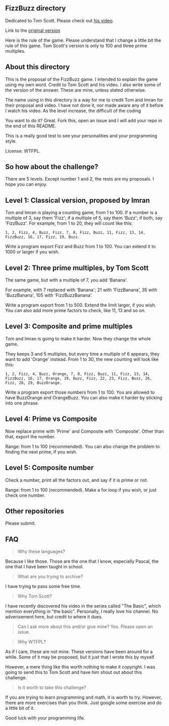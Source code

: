 ## FizzBuzz directory

Dedicated to Tom Scott. Please check out [his video](https://www.youtube.com/watch?v=QPZ0pIK_wsc).

Link to the [original version](https://imranontech.com/2007/01/24/using-fizzbuzz-to-find-developers-who-grok-coding/)

Here is the rule of the game. Please understand that I change a little bit the rule of this game. Tom Scott's version is only to 100 and three prime multiples.

## About this directory

This is the proposal of the FizzBuzz game. I intended to explain the game using my own word. Credit to Tom Scott and his video. I also write some of the version of the answer. These are mine, unless stated otherwise.

The name using in this directory is a way for me to credit Tom and Imran for their proposal and video. I have not done it, nor made aware any of it before I watch his video. As the level increase, the difficult of the coding

You want to do it? Great. Fork this, open an issue and I will add your repo in the end of this README.

This is a really good test to see your personalities and your programming style.

License: WTFPL.

## So how about the challenge?
There are 5 levels. Except number 1 and 2, the rests are my proposals. I hope you can enjoy.

## Level 1: Classical version, proposed by Imran
Tom and Imran is playing a counting game, from 1 to 100. If a number is a multiple of 3, say them 'Fizz'; if a multiple of 5, say them 'Buzz'; if both, say 'FizzBuzz'. For example, from 1 to 20, they will count like this:

```
1, 2, Fizz, 4, Buzz, Fizz, 7, 8, Fizz, Buzz, 11, Fizz, 13, 14, FizzBuzz, 16, 17, Fizz, 19, Buzz.
```

Write a program export Fizz and Buzz from 1 to 100. You can extend it to 1000 or larger if you wish.

## Level 2: Three prime multiples, by Tom Scott

The same game, but with a multiple of 7, you add 'Banana'.

For example, with 7 replaced with 'Banana'; 21 with 'FizzBanana', 35 with 'BuzzBanana', 105 with 'FizzBuzzBanana'.

Write a program export from 1 to 500. Extend the limit larger, if you wish. You can also add more prime factors to check, like 11, 13 and so on.

## Level 3: Composite and prime multiples
Tom and Imran is going to make it harder. Now they change the whole game.

They keeps 3 and 5 multiples, but every time a multiple of 6 appears, they want to add 'Orange' instead. From 1 to 30, the new counting will look like this:

```
1, 2, Fizz, 4, Buzz, Orange, 7, 8, Fizz, Buzz, 11, Fizz, 13, 14, FizzBuzz, 16, 17, Orange, 19, Buzz, Fizz, 22, 23, Fizz, Buzz, 26, Fizz, 28, 29, BuzzOrange.
```

Write a program export those numbers from 1 to 100. You are allowed to have BuzzOrange and OrangeBuzz. You can also make it harder by sticking into one phrase.

## Level 4: Prime vs Composite
Now replace prime with 'Prime' and Composite with 'Composite'. Other than that, export the number.

Range: from 1 to 100 (recommended). You can also change the problem to finding the next prime, if you wish.

## Level 5: Composite number
Check a number, print all the factors out, and say if it is prime or not.

Range: from 1 to 100 (recommended). Make a for loop if you wish, or just check one number.

## Other repositories
Please submit.

## FAQ

> Why these languages?

Because I like those. Those are the one that I know, especially Pascal, the one that I have been taught in school.

> What are you trying to archive?

I have trying to pass some free time.

> Why Tom Scott?

I have recently discovered his video in the series called "The Basic", which mention everything in "the basic". Personally, I really love his channel. No adverisement here, but credit to where it dues.

> Can I ask more about this and/or give mine?
Yes. Please open an issue.

>Why WTFPL?

As if I care, these are not mine. These versions have been around for a while. Some of it may be proposed, but it just that I wrote this by myself.

However, a mere thing like this worth nothing to make it copyright. I was going to send this to Tom Scott and have him shout out about this challenge.

>Is it worth to take this challenge?

If you are trying to learn programming and math, it is worth to try. However, there are more exercises than you think. Just google some exercise and do a little bit of it.

Good luck with your programming life.
